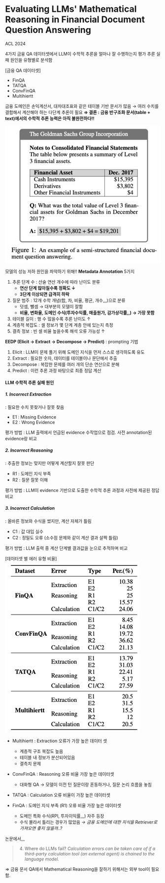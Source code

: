 # Evaluating LLMs' Mathematical Reasoning in Financial Document Question Answering
ACL 2024


4가지 금융 QA 데이터셋에서 LLM이 수학적 추론을 얼마나 잘 수행하는지 평가
추론 실패 원인을 유형별로 분석함

[금융 QA 데이터셋]
- FinQA
- TATQA
- ConvFinQA
- Multihiertt

금융 도메인은 손익계산서, 대차대조표와 같은 테이블 기반 문서가 많음
→ 여러 수치를 결합해서 계산해야 하는 다단계 추론이 필요
**⇒ 결론 : 금융 반구조화 문서(table + text)에서의 수학적 추론 능력은 아직 불완전하다!!**

![](<./Images/Pasted image 20250805171822.png>)


모델의 성능 저하 원인을 파악하기 위해!! 
**Metadata Annotation** 5가지
1. 추론 단계 수 : 산술 연산 개수에 따라 난이도 분류
	- **연산 단계 많아질수록 정확도 ↓**
	- **3단계 이상되면 급격히 하락**
2. 질문 범주 : 12개 수학 개념(합, 차, 비율, 평균, 개수,,,)으로 분류
	- 덧셈, 뺄셈 → 대부분의 모델이 잘함
	- **비율, 변화율, 도메인 수식(투자수익률, 매출원가, 감가상각률,,) → 가장 못함**
3. 테이블 길이 : 행 수 많을수록 추론 난이도 ↑
4. 계층적 복잡도 : 셀 정보가 몇 단계 계층 안에 있는지 측정
5. 결측 정보 : 빈 셀 비율 높을수록 해석 오류 가능성 ↑


**EEDP (Elicit → Extract → Decompose → Predict)** : prompting 기법
1. Elicit : LLM이 문제 풀기 위해 도메인 지식을 먼저 스스로 생각하도록 유도
2. Extract : 필요한 숫자, 데이터를 테이블이나 문단에서 추출
3. Decompose : 복잡한 문제를 여러 개의 단순 연산으로 분해
4. Predict : 이런 추론 과정 바탕으로 최종 정답 계산  

#### LLM 수학적 추론 실패 원인
##### 1. Incorrect Extraction
: 필요한 수치 못찾거나 잘못 찾음
- E1 : Missing Evidence 
- E2 : Wrong Evidence 

평가 방법 : LLM 출력에서 언급된 evidence 수작업으로 점검. 사전 annotation된 evidence랑 비교

##### 2. Incorrect Reasoning
: 추출한 정보는 맞지만 어떻게 계산할지 잘못 판단
- R1 : 도메인 지식 부족
- R2 : 질문 잘못 이해

평가 방법 : LLM이 evidence 기반으로 도츌한 수학적 추론 과정과 사전에 제공된 정답 비교

##### 3. Incorrect Calculation 
 : 올바른 정보와 수식을 썼지만, 계산 자체가 틀림
 - C1 : 값 대입 실수
 - C2 : 정밀도 오류 (소수점 문제와 같이 계산 결과 살짝 틀림)

평가 방법 : LLM 출력 중 계산 단계별 결과값을 눈으로 추적하며 비교

[데이터셋 별 에러 유형 비율]
![](<./Images/Pasted image 20250805212254.png>)
- Multihiertt : Extraction 오류가 가장 높은 데이터 셋
	- 계층적 구조 복잡도 높음
	- 테이블 내 정보가 분산되어있음
	- 결측치 문제

- ConvFinQA : Reasoning 오류 비율 가장 높은 데이터셋
	- 대화형 QA → 모델이 이전 턴 질문이랑 혼동하거나, 질문 논리 흐름을 놓침

- TATQA : Calculation 오류 비율이 가장 높은 데이터셋

- FinQA : 도메인 지식 부족 (R1) 오류 비율 가장 높은 데이터셋
	- 도메인 특화 수식(RPI, 투자이익률,,,) 자주 등장
	- 수식 몰라서 틀리는 경우가 많았음
	*→ 금융 도메인에 대한 지식을 Retriever로 가져오면 좋지 않을까..?*

논문에서,,,
> 4. Where do LLMs fail?
>*Calculation errors can be taken care of if a third-party calculation tool (an external agent) is chained to the language model.*

⇒ 금융 문서 QA에서 Mathematical Reasoning을 잘하기 위해서는 외부 tool이 필요함. 


